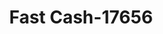 ---
f_zip-code: 52241
f_state-code: IA
title: Fast Cash-17656
f_phone: 319-337-2060
f_city-only: Iowa City
f_address: 2439 2nd Street Ste 4 Iowa City
f_location-unique-id: '17656'
slug: fast-cash-17656
updated-on: '2024-05-30T13:46:58.046Z'
created-on: '2024-05-30T13:36:59.803Z'
published-on: '2024-05-30T13:54:32.469Z'
f_city-state: cms/city/iowa-city-ia.md
f_company: cms/company/fast-cash.md
f_state: cms/state/iowa.md
layout: '[payday-loan].html'
tags: payday-loan
---